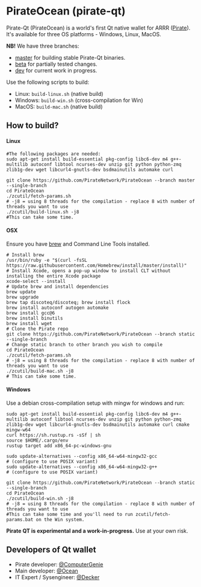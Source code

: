 # PirateOcean (pirate-qt) #

Pirate-Qt (PirateOcean) is a world's first Qt native wallet for ARRR ([Pirate](https://pirate.black/)). It's available for three OS platforms - Windows, Linux, MacOS.

**NB!** We have three branches:
- [master](../../tree/master) for building stable Pirate-Qt binaries.
- [beta](../../tree/beta) for partially tested changes.
- [dev](../../tree/dev) for current work in progress.

Use the following scripts to build:

- Linux: `build-linux.sh` (native build)
- Windows: `build-win.sh` (cross-compilation for Win)
- MacOS: `build-mac.sh` (native build)

## How to build? ##

#### Linux

```shell
#The following packages are needed:
sudo apt-get install build-essential pkg-config libc6-dev m4 g++-multilib autoconf libtool ncurses-dev unzip git python python-zmq zlib1g-dev wget libcurl4-gnutls-dev bsdmainutils automake curl
```

```shell
git clone https://github.com/PirateNetwork/PirateOcean --branch master --single-branch
cd PirateOcean
./zcutil/fetch-params.sh
# -j8 = using 8 threads for the compilation - replace 8 with number of threads you want to use
./zcutil/build-linux.sh -j8
#This can take some time.
```


#### OSX
Ensure you have [brew](https://brew.sh) and Command Line Tools installed.
```shell
# Install brew
/usr/bin/ruby -e "$(curl -fsSL https://raw.githubusercontent.com/Homebrew/install/master/install)"
# Install Xcode, opens a pop-up window to install CLT without installing the entire Xcode package
xcode-select --install 
# Update brew and install dependencies
brew update
brew upgrade
brew tap discoteq/discoteq; brew install flock
brew install autoconf autogen automake
brew install gcc@6
brew install binutils
brew install wget
# Clone the Pirate repo
git clone https://github.com/PirateNetwork/PirateOcean --branch static --single-branch
# Change static branch to other branch you wish to compile
cd PirateOcean
./zcutil/fetch-params.sh
# -j8 = using 8 threads for the compilation - replace 8 with number of threads you want to use
./zcutil/build-mac.sh -j8
# This can take some time.
```

#### Windows
Use a debian cross-compilation setup with mingw for windows and run:
```shell
sudo apt-get install build-essential pkg-config libc6-dev m4 g++-multilib autoconf libtool ncurses-dev unzip git python python-zmq zlib1g-dev wget libcurl4-gnutls-dev bsdmainutils automake curl cmake mingw-w64
curl https://sh.rustup.rs -sSf | sh
source $HOME/.cargo/env
rustup target add x86_64-pc-windows-gnu

sudo update-alternatives --config x86_64-w64-mingw32-gcc
# (configure to use POSIX variant)
sudo update-alternatives --config x86_64-w64-mingw32-g++
# (configure to use POSIX variant)

git clone https://github.com/PirateNetwork/PirateOcean --branch static --single-branch
cd PirateOcean
./zcutil/build-win.sh -j8
# -j8 = using 8 threads for the compilation - replace 8 with number of threads you want to use
#This can take some time and you'll need to run zcutil/fetch-params.bat on the Win system.
```
**Pirate QT is experimental and a work-in-progress.** Use at your own risk.



## Developers of Qt wallet ##
- Pirate developer: [@ComputerGenie](https://github.com/TheComputerGenie)
- Main developer: [@Ocean](https://pirate-platform.slack.com/team/U8BRG09EV)
- IT Expert / Sysengineer: [@Decker](https://pirate-platform.slack.com/messages/D5UHJMCJ3)
